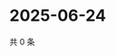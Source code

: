 # 2025-06-24

共 0 条

<!-- BEGIN ZHIHUQUESTIONS -->
<!-- 最后更新时间 Tue Jun 24 2025 15:13:05 GMT+0800 (China Standard Time) -->

<!-- END ZHIHUQUESTIONS -->
